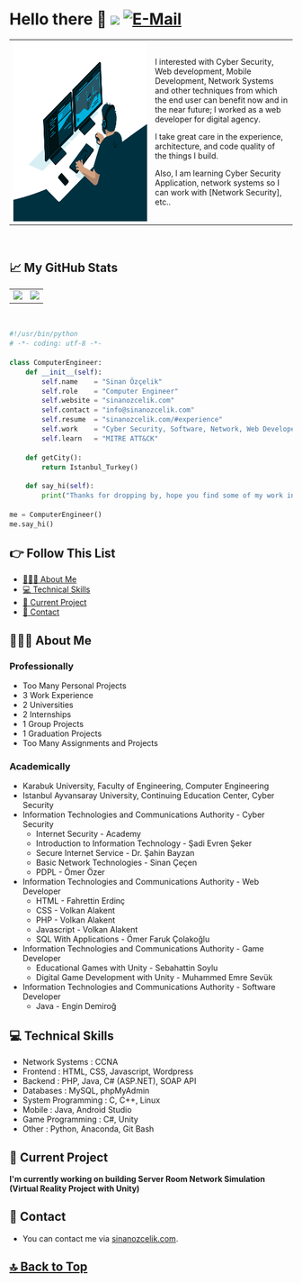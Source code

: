 # Hello there 👋 ![](https://komarev.com/ghpvc/?username=sinanozcelik1&color=blue&style=flat-square) [![E-Mail](https://img.shields.io/badge/email-reveal-2a8?style=flat-square&logo=gmail&logoColor=red)](mailto:info@sinanozcelik.com)

<table width="100%"> 
  <tr>
    <td width="50%">
       <img alt="Code" src="code.gif" width="500" height="320" />
    </td>
    <td width="50%">
      <p>I interested with Cyber Security, Web development, Mobile Development, Network Systems and other techniques from which the end user can benefit now and in the near future; I worked as a web developer for digital agency.</p><p>I take great care in the experience, architecture, and code quality of the things I build.</p><p>Also, I am learning Cyber Security Application, network systems so I can work with [Network Security], etc..</p>
    </td>
  </tr>
</table>
<br/>

## 📈 My GitHub Stats 
<table width="100%"> 
  <tr>
    <td width="50%">
      <img src="https://github-readme-stats.vercel.app/api?username=sinanozcelik1&show_icons=true&theme=gruvbox">
    </td>
    <td width="50%">
      <img src="https://github-readme-stats.vercel.app/api/top-langs?username=sinanozcelik1&layout=compact&theme=gruvbox&hide=jupyter%20notebook,html&langs_count=6">
    </td>
  </tr>
</table>

<br/>

```python
#!/usr/bin/python
# -*- coding: utf-8 -*-

class ComputerEngineer:
    def __init__(self):
        self.name    = "Sinan Özçelik"
        self.role    = "Computer Engineer"
        self.website = "sinanozcelik.com"
        self.contact = "info@sinanozcelik.com"
        self.resume  = "sinanozcelik.com/#experience"
        self.work    = "Cyber Security, Software, Network, Web Developer"
        self.learn   = "MITRE ATT&CK"
    
    def getCity():
        return Istanbul_Turkey()

    def say_hi(self):
        print("Thanks for dropping by, hope you find some of my work interesting.")

me = ComputerEngineer()
me.say_hi()
```
## 👉 Follow This List

- [👨🏻‍💻 About Me](#-about-me)
- [:computer: Technical Skills](#computer-technical-skills)
- [:briefcase: Current Project](#briefcase-current-project)
- [:email: Contact](#email-contact)

## 👨🏻‍💻 About Me

### Professionally 

- Too Many Personal Projects 
- 3 Work Experience 
- 2 Universities 
- 2 Internships 
- 1 Group Projects 
- 1 Graduation Projects 
- Too Many Assignments and Projects 

### Academically 

- Karabuk University, Faculty of Engineering, Computer Engineering 
- Istanbul Ayvansaray University, Continuing Education Center, Cyber Security
- Information Technologies and Communications Authority - Cyber Security
  - Internet Security - Academy
  - Introduction to Information Technology - Şadi Evren Şeker
  - Secure Internet Service - Dr. Şahin Bayzan
  - Basic Network Technologies - Sinan Çeçen
  - PDPL - Ömer Özer
- Information Technologies and Communications Authority - Web Developer
  - HTML - Fahrettin Erdinç
  - CSS - Volkan Alakent
  - PHP - Volkan Alakent
  - Javascript - Volkan Alakent
  - SQL With Applications - Ömer Faruk Çolakoğlu  
- Information Technologies and Communications Authority - Game Developer
  - Educational Games with Unity - Sebahattin Soylu
  - Digital Game Development with Unity - Muhammed Emre Sevük
- Information Technologies and Communications Authority - Software Developer
  - Java - Engin Demiroğ

## :computer: Technical Skills 

- Network Systems : CCNA
- Frontend : HTML, CSS, Javascript, Wordpress
- Backend : PHP, Java, C# (ASP.NET), SOAP API
- Databases : MySQL, phpMyAdmin 
- System Programming : C, C++, Linux
- Mobile : Java, Android Studio 
- Game Programming : C#, Unity
- Other : Python, Anaconda, Git Bash

## :briefcase: Current Project
**I'm currently working on building Server Room Network Simulation (Virtual Reality Project with Unity)**

## :email: Contact 

- You can contact me via [sinanozcelik.com](http://sinanozcelik.com/#say-hello). 

## [🔝 Back to Top](#-follow-this-list) 
